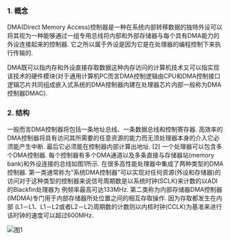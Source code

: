 ### 1. 概念

DMA(Direct Memory Access)控制器是一种在系统内部转移数据的独特外设可以将其视为一种能够通过一组专用总线将内部和外部存储器与每个具有DMA能力的外设连接起来的控制器. 它之所以属于外设是因为它是在处理器的编程控制下来执行传输的. 

DMA既可以指内存和外设直接存取数据这种内存访问的计算机技术又可以指实现该技术的硬件模块(对于通用计算机PC而言DMA控制逻辑由CPU和DMA控制接口逻辑芯片共同组成嵌入式系统的DMA控制器内建在处理器芯片内部一般称为DMA控制器DMAC). 

### 2. 结构

一般而言DMA控制器将包括一条地址总线、一条数据总线和控制寄存器. 高效率的DMA控制器将具有访问其所需要的任意资源的能力而无须处理器本身的介入它必须能产生中断. 最后它必须能在控制器内部计算出地址. [2] 
一个处理器可以包含多个DMA控制器. 每个控制器有多个DMA通道以及多条直接与存储器站(memory bank)和外设连接的总线如图1所示. 在很多高性能处理器中集成了两种类型的DMA控制器. 第一类通常称为"系统DMA控制器"可以实现对任何资源(外设和存储器)的访问对于这种类型的控制器来说信号周期数是以系统时钟(SCLK)来计数的以ADI的Blackfin处理器为 例频率最高可达133MHz. 第二类称为内部存储器DMA控制器(IMDMA)专门用于内部存储器所处位置之间的相互存取操作. 因为存取都发生在内部 (L1－L1、L1－L2或者L2－L2)周期数的计数则以内核时钟(CCLK)为基准来进行该时钟的速度可以超过600MHz. 

![图1](images/1.png)